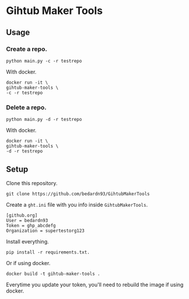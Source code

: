 # Gihtub Maker Tools

## Usage

### Create a repo.

```
python main.py -c -r testrepo
```

With docker.

```
docker run -it \
gihtub-maker-tools \
-c -r testrepo
```

### Delete a repo.

```
python main.py -d -r testrepo
```

With docker.

```
docker run -it \
gihtub-maker-tools \
-d -r testrepo
```

## Setup

Clone this repository.

`git clone https://github.com/bedardn93/GihtubMakerTools`

Create a `ght.ini` file with you info inside `GihtubMakerTools`.

```
[github.org]
User = bedardn93
Token = ghp_abcdefg
Organization = supertestorg123
```

Install everything.

```
pip install -r requirements.txt.
```

Or if using docker.

```
docker build -t gihtub-maker-tools .
```

Everytime you update your token, you'll need to rebuild the image if using docker.
